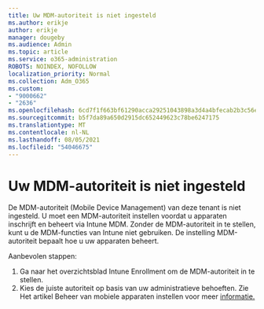 ```yaml
---
title: Uw MDM-autoriteit is niet ingesteld
ms.author: erikje
author: erikje
manager: dougeby
ms.audience: Admin
ms.topic: article
ms.service: o365-administration
ROBOTS: NOINDEX, NOFOLLOW
localization_priority: Normal
ms.collection: Adm_O365
ms.custom:
- "9000662"
- "2636"
ms.openlocfilehash: 6cd7f1f663bf61290acca29251043898a3d4a4bfecab2b3c56eeb3207e8ccf9d
ms.sourcegitcommit: b5f7da89a650d2915dc652449623c78be6247175
ms.translationtype: MT
ms.contentlocale: nl-NL
ms.lasthandoff: 08/05/2021
ms.locfileid: "54046675"
---
```

# <a name="your-mdm-authority-is-not-set"></a>Uw MDM-autoriteit is niet ingesteld

De MDM-autoriteit (Mobile Device Management) van deze tenant is niet ingesteld. U moet een MDM-autoriteit instellen voordat u apparaten inschrijft en beheert via Intune MDM. Zonder de MDM-autoriteit in te stellen, kunt u de MDM-functies van Intune niet gebruiken. De instelling MDM-autoriteit bepaalt hoe u uw apparaten beheert.

Aanbevolen stappen:
1. Ga naar het overzichtsblad Intune Enrollment om de MDM-autoriteit in te stellen.
2. Kies de juiste autoriteit op basis van uw administratieve behoeften. Zie Het artikel Beheer van mobiele apparaten instellen voor meer [informatie.](https://docs.microsoft.com/intune/mdm-authority-set)
